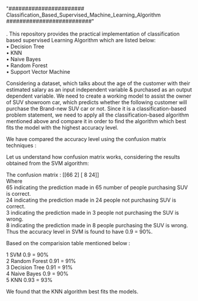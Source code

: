 "####################### Classification_Based_Supervised_Machine_Learning_Algorithm ##########################" <br/> <br/>
.
This repository provides the practical implementation of classification based supervised Learning Algorithm which are listed below:<br/>
•	Decision Tree <br/>
•	KNN <br/>
•	Naive Bayes <br/>
•	Random Forest <br/>
•	Support Vector Machine <br/>

Considering a dataset, which talks about the age of the customer with their estimated salary as an input independent variable & purchased as an output dependent variable. We need to create a working model to assist the owner of SUV showroom car, which predicts whether the following customer will purchase the Brand-new SUV car or not. Since it is a classification-based problem statement, we need to apply all the classification-based algorithm mentioned above and compare it in order to find the algorithm which best fits the model with the highest accuracy level. <br/>

We have compared the accuracy level using the confusion matrix techniques : <br/>

Let us understand how confusion matrix works, considering the results obtained from the SVM algorithm:<br/>

The confusion matrix :     [[66  2] 
                            [ 8 24]] <br/>
Where <br/>
65 indicating the prediction made in 65 number of people purchasing SUV is correct.<br/>
24 indicating the prediction made in 24 people not purchasing SUV is correct.<br/>
3 indicating the prediction made in 3 people not purchasing the SUV is wrong.<br/>
8 indicating the prediction made in 8 people purchasing the SUV is wrong.<br/>
Thus the accuracy level in SVM is found to have  0.9 = 90%. <br/>

Based on the comparision table mentioned below : <br/>

1	      SVM 	                    0.9 = 90% <br/>
2	      Random Forest 	        0.91 = 91% <br/>
3	      Decision Tree	            0.91 = 91%<br/>
4	      Naive Bayes	            0.9 = 90% <br/>
5	      KNN	                    0.93 = 93% <br/>

We found that the KNN algorithm best fits the models. 

